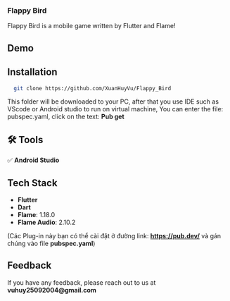 ### Flappy Bird

Flappy Bird is a mobile game written by Flutter and Flame!

## Demo


## Installation

```bash
  git clone https://github.com/XuanHuyVu/Flappy_Bird
```
This folder will be downloaded to your PC, after that you use IDE such as VScode or Android studio to run on virtual machine, You can enter the file: pubspec.yaml, click on the text: __Pub get__
    
## 🛠 Tools

✅ __Android Studio__

## Tech Stack

- __Flutter__
- __Dart__
- __Flame__: 1.18.0
- __Flame Audio__: 2.10.2

(Các Plug-in này bạn có thể cài đặt ở đường link: __https://pub.dev/__ và gán chúng vào file __pubspec.yaml__)

## Feedback

If you have any feedback, please reach out to us at __vuhuy25092004@gmail.com__

